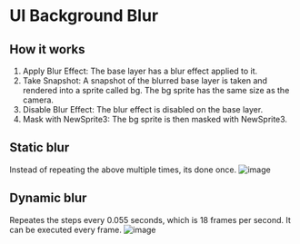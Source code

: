 # UI Background Blur
## How it works

1. Apply Blur Effect: The base layer has a blur effect applied to it.
2. Take Snapshot: A snapshot of the blurred base layer is taken and rendered into a sprite called bg. The bg sprite has the same size as the camera.
3. Disable Blur Effect: The blur effect is disabled on the base layer.
4. Mask with NewSprite3: The bg sprite is then masked with NewSprite3.

## Static blur
Instead of repeating the above multiple times, its done once.
![image](https://github.com/user-attachments/assets/b73cb922-16d9-473a-8b18-4f1f452f12e0)

## Dynamic blur
Repeates the steps every 0.055 seconds, which is 18 frames per second.
It can be executed every frame.
![image](https://github.com/user-attachments/assets/d6839355-9d04-4f37-bae2-5c7a884aff37)

